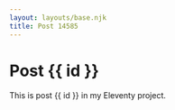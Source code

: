 ```yaml
---
layout: layouts/base.njk
title: Post 14585
---
```


# Post {{ id }}

This is post {{ id }} in my Eleventy project.
